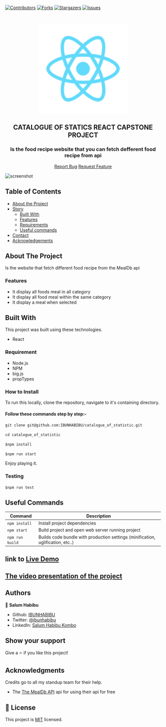 [![Contributors][contributors-shield]][contributors-url]
[![Forks][forks-shield]][forks-url]
[![Stargazers][stars-shield]][stars-url]
[![Issues][issues-shield]][issues-url]

<br />

<p align="center">
  <a href="git@github.com:IBUNHABIBU/catalogue_of_statistic.git">
    <p align="center">
      <img src="https://raw.githubusercontent.com/github/explore/80688e429a7d4ef2fca1e82350fe8e3517d3494d/topics/react/react.png" alt="React" />
     </p>
  </a>

  <h2 align="center"> CATALOGUE OF STATICS REACT CAPSTONE PROJECT</h2>
  <h3 align="center"> Is the food recipe website that you can fetch defferent food recipe from api</h3>

  <p align="center">
    <a href="https://github.com/IBUNHABIBU/catalogue_of_statistic/issues">Report Bug</a>
    <a href="https://github.com/IBUNHABIBU/catalogue_of_statistic/issues">Request Feature</a>
  </p>
</p>


![screenshot](https://github.com/IBUNHABIBU/catalogue_of_statistic/blob/feature/public/home.PNG)
<!-- ![screenshot](https://github.com/IBUNHABIBU/catalogue_of_statistic/blob/testing/public/calculator.PNG) -->

## Table of Contents

* [About the Project](#about-the-project)
* [Story](#story)
  * [Built With](#built-with)
  * [Features](#features)
  * [Requirements](#requirements)
  * [Useful commands](#useful-commands)
* [Contact](#Authors)
* [Acknowledgements](#Acknowledgements)

<!-- ABOUT THE PROJECT -->
## About The Project
Is the website that fetch different food recipe from the MealDb api

### Features

  - It display all foods meal in all category
  - It display all food meal within the same category
  - It display a meal when selected


<!-- BUILD WITH -->
## Built With

This project was built using these technologies.
* React


### Requirement

- Node.js
- NPM
- big.js
- propTypes

### How to Install 

To run this locally, clone the repository, navigate to it's containing directory.

#### Follow these commands step by step:-

`
git clone git@github.com:IBUNHABIBU/catalogue_of_statistic.git
`

`
cd catalogue_of_statistic
`

 `$npm install `
 
 
 `$npm run start`
 
Enjoy playing it.

### Testing

 `$npm run test `


## Useful Commands

| Command | Description |
|---------|-------------|
| `npm install` | Install project dependencies |
| `npm start` | Build project and open web server running project |
| `npm run build` | Builds code bundle with production settings (minification, uglification, etc..) |

<!-- ### How to play -->

<!-- CONTACT -->


## link to  [Live Demo ](https://slm-foodrecipe.herokuapp.com/)

## [The video presentation of the project](https://drive.google.com/file/d/16leZ7lN7JCTHHRE_zRBQvQamPGTWHz9W/view?usp=sharing) 

## Authors

👤 **Salum Habibu** 
    
* Github: [IBUNHABIBU](https://github.com/IBUNHABIBU)
* Twitter: [@ibunhabibu](https://twitter.com/Ibunhabibu)
* LinkedIn: [Salum Habibu Kombo](https://www.linkedin.com/in/salum-habibu/)

## Show your support

Give a :star: if you like this project!


## Acknowledgments
Credits go to  <!--Mr Christian Ceamatu who helped me when I'm stuck. -->
all my standup team for their help.

- The [The MealDb API](https://www.themealdb.com/api.php) api for using their api for free

<!-- MARKDOWN LINKS & IMAGES -->
<!-- https://www.markdownguide.org/basic-syntax/#reference-style-links -->
[contributors-shield]: https://img.shields.io/github/contributors/IBUNHABIBU/catalogue_of_statistic.svg?style=flat-square
[contributors-url]: https://github.com/IBUNHABIBU/catalogue_of_statistic/graphs/contributors
[forks-shield]: https://img.shields.io/github/forks/IBUNHABIBU/catalogue_of_statistic.svg?style=flat-square
[forks-url]: https://github.com/IBUNHABIBU/catalogue_of_statistic/network/members
[stars-shield]: https://img.shields.io/github/stars/IBUNHABIBU/catalogue_of_statistic.svg?style=flat-square
[stars-url]: https://github.com/IBUNHABIBU/catalogue_of_statistic/stargazers
[issues-shield]: https://img.shields.io/github/issues/IBUNHABIBU/catalogue_of_statistic.svg?style=flat-square
[issues-url]: https://github.com/IBUNHABIBU/catalogue_of_statistic/issues

## 📝 License

This project is [MIT](https://opensource.org/licenses/MIT) licensed.